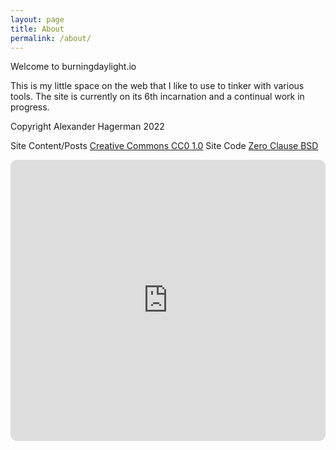 ```yaml
---
layout: page
title: About
permalink: /about/
---
```


Welcome to burningdaylight.io

This is my little space on the web that I like to use to tinker with various tools. The site is currently on its 6th incarnation and a continual work in progress.

Copyright Alexander Hagerman 2022

Site Content/Posts [Creative Commons CC0 1.0](https://creativecommons.org/publicdomain/zero/1.0/)
Site Code [Zero Clause BSD](https://opensource.org/licenses/0BSD)

<section>
<iframe allow="autoplay *; encrypted-media *; fullscreen *; clipboard-write" frameborder="0" height="450" style="width:100%;max-width:660px;overflow:hidden;border-radius:10px;" sandbox="allow-forms allow-popups allow-same-origin allow-scripts allow-storage-access-by-user-activation allow-top-navigation-by-user-activation" src="https://embed.music.apple.com/us/playlist/negative-space/pl.1da58413d0224761939ff710b825300f"></iframe>
</section>